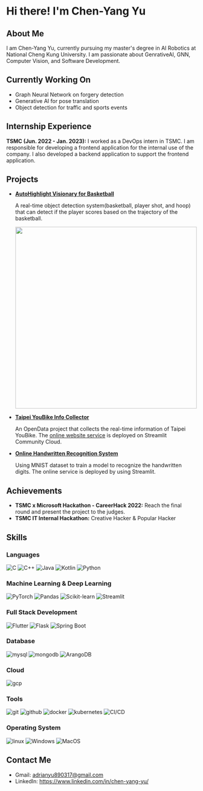 # Hi there! I'm Chen-Yang Yu

## About Me

I am Chen-Yang Yu, currently pursuing my master's degree in AI Robotics at National Cheng Kung University. I am passionate about GenrativeAI, GNN, Computer Vision, and Software Development.

## Currently Working On

- Graph Neural Network on forgery detection
- Generative AI for pose translation
- Object detection for traffic and sports events

## Internship Experience

**TSMC (Jun. 2022 - Jan. 2023):**
I worked as a DevOps intern in TSMC. I am responsible for developing a frontend application for the internal use of the company. I also developed a backend application to support the frontend application.

## Projects

- **[AutoHighlight Visionary for Basketball](https://github.com/LittleFish-Coder/autohighlight-visionary)**

    A real-time object detection system(basketball, player shot, and hoop) that can detect if the player scores based on the trajectory of the basketball.
    
    <img src="https://github.com/LittleFish-Coder/autohighlight-visionary/blob/master/src/scoring.gif?raw=true" width="480">

- **[Taipei YouBike Info Collector](https://github.com/LittleFish-Coder/youbike-info-collector)**

    An OpenData project that collects the real-time information of Taipei YouBike. The [online website service](youbike-info-collector.streamlit.app/) is deployed on Streamlit Community Cloud.

- **[Online Handwritten Recognition System](https://littlefish-coder-mnist-classifier.streamlit.app/)**
    
    Using MNIST dataset to train a model to recognize the handwritten digits. The online service is deployed by using Streamlit.

## Achievements

- **TSMC x Microsoft Hackathon - CareerHack 2022:** Reach the final round and present the project to the judges.
- **TSMC IT Internal Hackathon:** Creative Hacker & Popular Hacker

## Skills

### Languages

![C](https://img.shields.io/badge/C-00599C?style=for-the-badge&logo=c&logoColor=white)
![C++](https://img.shields.io/badge/C++-00599C?style=for-the-badge&logo=c%2B%2B&logoColor=white)
![Java](https://img.shields.io/badge/Java-007396?style=for-the-badge&logo=java&logoColor=white)
![Kotlin](https://img.shields.io/badge/Kotlin-0095D5?style=for-the-badge&logo=kotlin&logoColor=white)
![Python](https://img.shields.io/badge/Python-3776AB?style=for-the-badge&logo=python&logoColor=white)

### Machine Learning & Deep Learning

![PyTorch](https://img.shields.io/badge/PyTorch-EE4C2C?style=for-the-badge&logo=pytorch&logoColor=white)
![Pandas](https://img.shields.io/badge/Pandas-150458?style=for-the-badge&logo=pandas&logoColor=white)
![Scikit-learn](https://img.shields.io/badge/Scikit_learn-F7931E?style=for-the-badge&logo=scikit-learn&logoColor=white)
![Streamlit](https://img.shields.io/badge/Streamlit-FF4B4B?style=for-the-badge&logo=streamlit&logoColor=white)

### Full Stack Development

![Flutter](https://img.shields.io/badge/Flutter-02569B?style=for-the-badge&logo=flutter&logoColor=white)
![Flask](https://img.shields.io/badge/Flask-000000?style=for-the-badge&logo=flask&logoColor=white)
![Spring Boot](https://img.shields.io/badge/Spring_Boot-6DB33F?style=for-the-badge&logo=spring-boot&logoColor=white)

### Database

![mysql](https://img.shields.io/badge/Mysql-4479A1?style=for-the-badge&logo=mysql&logoColor=white)
![mongodb](https://img.shields.io/badge/Mongodb-47A248?style=for-the-badge&logo=mongodb&logoColor=white)
![ArangoDB](https://img.shields.io/badge/ArangoDB-4AAE49?style=for-the-badge&logo=arangodb&logoColor=white)

### Cloud

![gcp](https://img.shields.io/badge/GCP-4285F4?style=for-the-badge&logo=google-cloud&logoColor=white)

### Tools

![git](https://img.shields.io/badge/Git-F05032?style=for-the-badge&logo=git&logoColor=white)
![github](https://img.shields.io/badge/GitHub-181717?style=for-the-badge&logo=github&logoColor=white)
![docker](https://img.shields.io/badge/Docker-2496ED?style=for-the-badge&logo=docker&logoColor=white)
![kubernetes](https://img.shields.io/badge/Kubernetes-326CE5?style=for-the-badge&logo=kubernetes&logoColor=white)
![CI/CD](https://img.shields.io/badge/CI/CD-000000?style=for-the-badge&logo=github-actions&logoColor=white)

### Operating System

![linux](https://img.shields.io/badge/Linux-FCC624?style=for-the-badge&logo=linux&logoColor=black)
![Windows](https://img.shields.io/badge/Windows-0078D6?style=for-the-badge&logo=windows&logoColor=white)
![MacOS](https://img.shields.io/badge/MacOS-000000?style=for-the-badge&logo=apple&logoColor=white)

## Contact Me

- Gmail: adrianyu890317@gmail.com
- LinkedIn: https://www.linkedin.com/in/chen-yang-yu/
